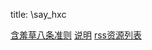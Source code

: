 title: \say_hxc 

[含羞草八条准则](/pages/dokuwiki/say_hxc/含羞草八条准则)
[说明](/pages/dokuwiki/say_hxc/说明)
[rss资源列表](/pages/dokuwiki/say_hxc/rss资源列表)
